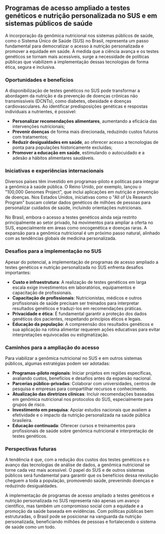 
## Programas de acesso ampliado a testes genéticos e nutrição personalizada no SUS e em sistemas públicos de saúde

A incorporação da genômica nutricional nos sistemas públicos de saúde, como o Sistema Único de Saúde (SUS) no Brasil, representa um passo fundamental para democratizar o acesso à nutrição personalizada e promover a equidade em saúde. À medida que a ciência avança e os testes genéticos se tornam mais acessíveis, surge a necessidade de políticas públicas que viabilizem a implementação dessas tecnologias de forma ética, segura e inclusiva.

### Oportunidades e benefícios

A disponibilização de testes genéticos no SUS pode transformar a abordagem da nutrição e da prevenção de doenças crônicas não transmissíveis (DCNTs), como diabetes, obesidade e doenças cardiovasculares. Ao identificar predisposições genéticas e respostas individuais a nutrientes, é possível:

- **Personalizar recomendações alimentares**, aumentando a eficácia das intervenções nutricionais;
- **Prevenir doenças** de forma mais direcionada, reduzindo custos futuros com tratamentos;
- **Reduzir desigualdades em saúde**, ao oferecer acesso a tecnologias de ponta para populações historicamente excluídas;
- **Promover a educação em saúde**, estimulando o autocuidado e a adesão a hábitos alimentares saudáveis.

### Iniciativas e experiências internacionais

Diversos países têm investido em programas-piloto e políticas para integrar a genômica à saúde pública. O Reino Unido, por exemplo, lançou o "100,000 Genomes Project", que inclui aplicações em nutrição e prevenção de doenças. Nos Estados Unidos, iniciativas como o "All of Us Research Program" buscam coletar dados genéticos de milhões de pessoas para personalizar cuidados de saúde, incluindo orientações nutricionais.

No Brasil, embora o acesso a testes genéticos ainda seja restrito principalmente ao setor privado, há movimentos para ampliar a oferta no SUS, especialmente em áreas como oncogenética e doenças raras. A expansão para a genômica nutricional é um próximo passo natural, alinhado com as tendências globais de medicina personalizada.

### Desafios para a implementação no SUS

Apesar do potencial, a implementação de programas de acesso ampliado a testes genéticos e nutrição personalizada no SUS enfrenta desafios importantes:

- **Custo e infraestrutura**: A realização de testes genéticos em larga escala exige investimentos em laboratórios, equipamentos e capacitação de profissionais.
- **Capacitação de profissionais**: Nutricionistas, médicos e outros profissionais de saúde precisam ser treinados para interpretar resultados genéticos e traduzi-los em recomendações práticas.
- **Privacidade e ética**: É fundamental garantir a proteção dos dados genéticos dos pacientes, respeitando princípios éticos e legais.
- **Educação da população**: A compreensão dos resultados genéticos e sua aplicação na rotina alimentar requerem ações educativas para evitar interpretações equivocadas ou estigmatização.

### Caminhos para a ampliação do acesso

Para viabilizar a genômica nutricional no SUS e em outros sistemas públicos, algumas estratégias podem ser adotadas:

- **Programas-piloto regionais**: Iniciar projetos em regiões específicas, avaliando custos, benefícios e desafios antes da expansão nacional.
- **Parcerias público-privadas**: Colaborar com universidades, centros de pesquisa e empresas para compartilhar recursos e conhecimento.
- **Atualização das diretrizes clínicas**: Incluir recomendações baseadas em genômica nutricional nos protocolos do SUS, especialmente para grupos de risco.
- **Investimento em pesquisa**: Apoiar estudos nacionais que avaliem a efetividade e o impacto da nutrição personalizada na saúde pública brasileira.
- **Educação continuada**: Oferecer cursos e treinamentos para profissionais de saúde sobre genômica nutricional e interpretação de testes genéticos.

### Perspectivas futuras

A tendência é que, com a redução dos custos dos testes genéticos e o avanço das tecnologias de análise de dados, a genômica nutricional se torne cada vez mais acessível. O papel do SUS e de outros sistemas públicos será fundamental para garantir que os benefícios dessa revolução cheguem a toda a população, promovendo saúde, prevenindo doenças e reduzindo desigualdades.

A implementação de programas de acesso ampliado a testes genéticos e nutrição personalizada no SUS representa não apenas um avanço científico, mas também um compromisso social com a equidade e a promoção da saúde baseada em evidências. Com políticas públicas bem estruturadas, o Brasil pode se posicionar na vanguarda da nutrição personalizada, beneficiando milhões de pessoas e fortalecendo o sistema de saúde como um todo.
```
